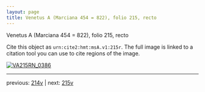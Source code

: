 ```yaml
---
layout: page
title: Venetus A (Marciana 454 = 822), folio 215, recto
---
```


Venetus A (Marciana 454 = 822), folio 215, recto

Cite this object as `urn:cite2:hmt:msA.v1:215r`.  The full image is linked to a citation tool you can use to cite regions of the image.

[![VA215RN_0386](http://www.homermultitext.org/iipsrv?IIIF=/project/homer/pyramidal/deepzoom/hmt/vaimg/2017a/VA215RN_0386.tif/full/800,/0/default.jpg)](http://www.homermultitext.org/ict2/?urn=urn:cite2:hmt:vaimg.2017a:VA215RN_0386) 

---

previous:  [214v](../214v/) | next: [215v](../215v/)